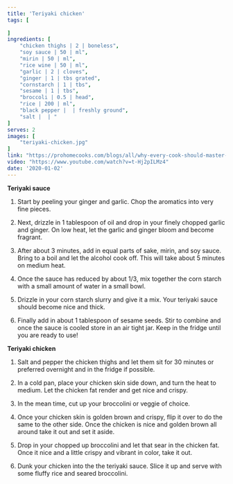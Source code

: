 ```yaml
---
title: 'Teriyaki chicken'
tags: [
    
]
ingredients: [
    "chicken thighs | 2 | boneless",
    "soy sauce | 50 | ml",
    "mirin | 50 | ml",
    "rice wine | 50 | ml",
    "garlic | 2 | cloves",
    "ginger | 1 | tbs grated",
    "cornstarch | 1 | tbs",
    "sesame | 1 | tbs",
    "broccoli | 0.5 | head",
    "rice | 200 | ml",
    "black pepper |  | freshly ground",
    "salt |  | "
]
serves: 2
images: [
    "teriyaki-chicken.jpg"
]
link: "https://prohomecooks.com/blogs/all/why-every-cook-should-master-chicken-teriyaki"
video: "https://www.youtube.com/watch?v=t-Hj2pILMz4"
date: '2020-01-02'
---
```


**Teriyaki sauce**

1. Start by peeling your ginger and garlic. Chop the aromatics into very fine pieces. 

2. Next, drizzle in 1 tablespoon of oil and drop in your finely chopped garlic and ginger. On low heat, let the garlic and ginger bloom and become fragrant. 

3. After about 3 minutes, add in equal parts of sake, mirin, and soy sauce. Bring to a boil and let the alcohol cook off. This will take about 5 minutes on medium heat. 

4. Once the sauce has reduced by about 1/3, mix together the corn starch with a small amount of water in a small bowl. 

5. Drizzle in your corn starch slurry and give it a mix. Your teriyaki sauce should become nice and thick. 

6. Finally add in about 1 tablespoon of sesame seeds. Stir to combine and once the sauce is cooled store in an air tight jar. Keep in the fridge until you are ready to use!

**Teriyaki chicken**

1. Salt and pepper the chicken thighs and let them sit for 30 minutes or preferred overnight and in the fridge if possible. 

2. In a cold pan, place your chicken skin side down, and turn the heat to medium. Let the chicken fat render and get nice and crispy. 

3. In the mean time, cut up your broccolini or veggie of choice. 

4. Once your chicken skin is golden brown and crispy, flip it over to do the same to the other side. Once the chicken is nice and golden brown all around take it out and set it aside. 

5. Drop in your chopped up broccolini and let that sear in the chicken fat. Once it nice and a little crispy and vibrant in color, take it out. 

6. Dunk your chicken into the the teriyaki sauce. Slice it up and serve with some fluffy rice and seared broccolini.